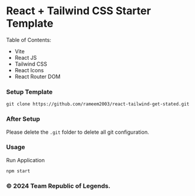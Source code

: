 # React + Tailwind CSS Starter Template

Table of Contents:

- Vite
- React JS
- Tailwind CSS
- React Icons
- React Router DOM

### Setup Template

```
git clone https://github.com/rameem2003/react-tailwind-get-stated.git
```

### After Setup

Please delete the `.git` folder to delete all git configuration.

### Usage

Run Application

```
npm start
```

### &copy; 2024 Team Republic of Legends.
